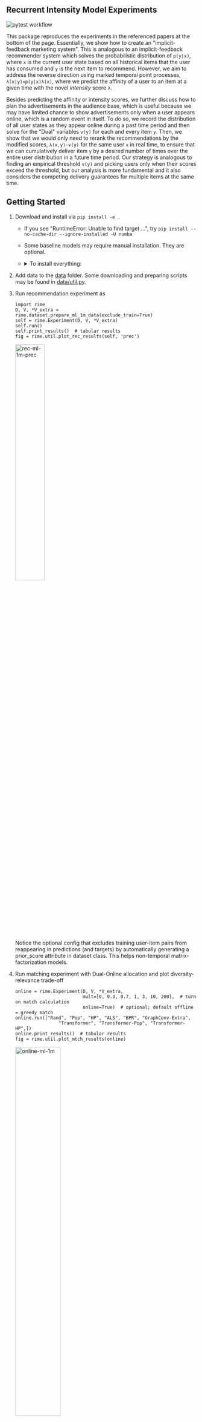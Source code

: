 ## Recurrent Intensity Model Experiments

![pytest workflow](https://github.com/awslabs/recurrent-intensity-model-experiments/actions/workflows/python-app.yml/badge.svg)


This package reproduces the experiments in the referenced papers at the bottom of the page.
Essentially, we show how to create an "implicit-feedback marketing system".
This is analogous to an implicit-feedback recommender system which solves the probabilistic distribution of `p(y|x)`,
where `x` is the current user state based on all historical items that the user has consumed and
`y` is the next item to recommend.
However, we aim to address the reverse direction using marked temporal point processes, `λ(x|y)∝p(y|x)λ(x)`, where we predict the affinity of a user to an item at a given time with the novel *intensity* score `λ`.

Besides predicting the affinity or intensity scores, we further discuss how to plan the advertisements in the audience base, which is useful because we may have limited chance to show advertisements only when a user appears online, which is a random event in itself.
To do so, we record the distribution of all user states as they appear online during a past time period and then solve for the "Dual" variables `v(y)` for each and every item `y`.
Then, we show that we would only need to rerank the recommendations by the modified scores, `λ(x,y)-v(y)` for the same user `x` in real time, to ensure that we can cumulatively deliver item `y` by a desired number of times over the entire user distribution in a future time period.
Our strategy is analogous to finding an empirical threshold `v(y)` and picking users only when their scores exceed the threshold, but our analysis is more fundamental and it also considers the competing delivery guarantees for multiple items at the same time.


## Getting Started

1. Download and install via `pip install -e .`
    - If you see "RuntimeError: Unable to find target ...", try `pip install --no-cache-dir --ignore-installed -U numba`
    - Some baseline models may require manual installation. They are optional.
    - <details>
        <summary>To install everything:</summary>

        ```
        !pip install -e .
        !pip install --no-cache-dir --ignore-installed -U numba  # optional fix for numba error
        !pip install dgl-cu111  # replace with the correct cuda version
        !conda install -c conda-forge implicit implicit-proc=*=gpu -y
        # restart kernel after installation
        %run test/test_rime.py
        test_minimal_dataset()
        ```
    </details>

2. Add data to the [data](data) folder. Some downloading and preparing scripts may be found in [data/util.py](data/util.py).
3. Run recommendation experiment as
    ```
    import rime
    D, V, *V_extra = rime.dataset.prepare_ml_1m_data(exclude_train=True)
    self = rime.Experiment(D, V, *V_extra)
    self.run()
    self.print_results()  # tabular results
    fig = rime.util.plot_rec_results(self, 'prec')
    ```

    <img src="figure/rec-ml-1m-prec.png" alt="rec-ml-1m-prec" width="40%"/>

    Notice the optional config that excludes training user-item pairs from reappearing in predictions (and targets) by automatically generating a prior_score attribute in dataset class. This helps non-temporal matrix-factorization models.

4. Run matching experiment with Dual-Online allocation and plot diversity-relevance trade-off
   ```
   online = rime.Experiment(D, V, *V_extra,
                            mult=[0, 0.3, 0.7, 1, 3, 10, 200],  # turn on match calculation
                            online=True)  # optional; default offline = greedy match
   online.run(["Rand", "Pop", "HP", "ALS", "BPR", "GraphConv-Extra",
                   "Transformer", "Transformer-Pop", "Transformer-HP",])
   online.print_results()  # tabular results
   fig = rime.util.plot_mtch_results(online)
   ```

    <img src="figure/online-ml-1m.png" alt="online-ml-1m" width="50%"/>

5. Run `pytest -s -x --pdb` for unit tests including the end-to-end workflow.

## Code Organization

**Step 0. Data Preparation**

<img src="figure/dataset_class.png" alt="dataset_class" width="70%"/>

We use a `Dataset` class to represent the train/test split for evaluation in both recommendation and marketing scenarios.
In the simplest form, the test labels are represented as a sparse matrix `target_csr` between all users and items for a time period `[T, T + horizon)`, shown on the left side of the figure.
The training data is automatically extracted from the corresponding user events prior to time `T`.
The user histories also serve as user-side features in the testing phase.

On the right side of the figure, we introduce some useful extensions.
Notably, we allow each user to contain multiple (or zero) `TEST_START_TIME`.
To separate from the globally unique `user_df`, we call these different temporal states `test_requests` or `user_in_test`.
We also have a `item_in_test` attribute, but it is for a different purpose.
Generally, we consider stateless items and accumulate all user interactions within the specified test periods.
(If we have stateful items, we could give them different ids and apply `prior_score` to filter the eligible candidate users for each corresponding item state.)

Finally, we introduce a `create_dataset_unbiased` function which further eliminates test users and items that have not been previously seen at training time. Here, item pre-occurrence is based on the relative history before the first test-start time of every user. For the unbiased creation, we also include only users with finite test-start time.

For the `rime.Experiment` class to run, we need at least one dataset `D` for testing and auto-regressive training. We may optionally provide validating datasets `V` and `*V_extra` based on earlier time splits or user splits. The first validating dataset is used in the calibration of `Dual-Online` in Step 3 with the `online=True` option. All validating datasets are used by time-bucketed models (`GraphConv` and `HawkesPoisson`). Some models may be disabled if relevant data is missing.


<details>
    <summary>Expand this tab for some examples</summary>

In the following examples, we will use the same `event_df` and `item_df`.

```
event_df = pd.DataFrame([('u1', 'a', 3),
                         ('u1', 'b', 4),
                         ('u2', 'c', 5),
                         ('u2', 'd', 6)],
                        columns=['USER_ID', 'ITEM_ID', 'TIMESTAMP'])
item_df = pd.DataFrame(index=['a', 'b', 'c', 'd'])
```

1. Temporal seq2seq split
    ```
    user_df = pd.Series({'u1': 6, 'u2': 6}).to_frame("TEST_START_TIME")
    D = rime.dataset.Dataset(user_df, item_df, event_df)
    # The result is a training set of {u1: [a, b], u2: [c]} and a testing set of {u1: [], u2: [d]}
    ```

2. User-based split
    ```
    user_df = pd.Series({'u1': float('inf'), 'u2': 6}).to_frame("TEST_START_TIME")
    D = rime.dataset.create_dataset_unbiased(event_df, user_df, item_df, min_item_len=0)
    # Notice that the argument order is different between Dataset and create_dataset_unbiased
    # The result is a training set of {u1: [a, b], u2: [c]} and a testing set of {u2: [d]}
    ```

3. Rolling prediction
    ```
    user_df = pd.Series({'u1': float('inf'), 'u2': float('-inf')}).to_frame("TEST_START_TIME")
    test_requests = pd.DataFrame(index=pd.MultiIndex.from_tuples([('u2', 5), ('u2', 6)]))
    D = rime.dataset.Dataset(user_df, item_df, event_df, test_requests=test_requests, horizon=1)
    # The result is a training set of {u1: [a, b]} and a testing set of
    #    {(u2, 5): [] -> [c],
    #     (u2, 6): [c] -> [d]}
    ```

Finally, please notice that the argument order is different between `Dataset` and `create_dataset_unbiased`.
</details>

**Step 1. Predictions**

Let `x` be a user-time state and `y` be a unique item. Traditional top-k item-recommendation aims to predict `p(y|x)` for the next item given the current user-state. On the other hand, we introduce symmetry via user-recommendation that allows for the comparisons across `x`. To this end, we novelly redefine the problem as the prediction of user-item engagement *intensities* in a unit time window in the immediate future, `λ(x,y)`, and utilize a marked temporal point process (MTPP) decomposition as `λ(x,y) = λ(x) p(y|x)`. Here is the code to do that:
```
rnn = rime.models.rnn.RNN(**self.model_hyps["RNN"]).fit(D.auto_regressive)
hawkes = rime.models.hawkes.Hawkes(D.horizon).fit(D.auto_regressive)
S = rnn.transform(D) * hawkes.transform(D)
```
S is a low-rank dataframe-like object with shape `(len(D.user_in_test), len(D.item_in_test))`.

**Step 2. Offline decisions**

Ranking of the items (or users) and then comparing with the ground-truth targets can be laborsome. Instead, we utilize the `scipy.sparse` library to easily calculate the recommendation `hit` rates through point-wise multiplication. The sparsity property allows the evaluations to scale to large numbers of user-item pairs.
```
item_rec_assignments = rime.util._assign_topk(S, item_rec_topk, device='cuda')
item_rec_metrics = evaluate_assigned(D.target_csr, item_rec_assignments, axis=1, device='cuda')
user_rec_assignments = rime.util._assign_topk(S.T, user_rec_C, device='cuda').T
user_rec_metrics = evaluate_assigned(D.target_csr, user_rec_assignments, axis=0, device='cuda')
```

**Step 3. Online simulation**

RIME contains an optional configuration *"Dual-Online"*, which simulates a scenario where we may not observe the full set of users ahead of time, but must make real-time decisions immediately and unregretfully as each user arrives one at a time.
This scenario is useful in the case of multi-day marketing campaigns with budgets allocated for the long-term prospects.
Our basic idea is to approximate a quantile threshold `v(y)` per item-y from an observable user sample and then generalize it to the testing set.
We pick the user sample from a "validation" data split `V`.
Additionally, we align the item_in_test between D and V, because Dual also considers the competitions for the limited user capacities from different items.
```
V = V.reindex(D.item_in_test.index, axis=1) # align on the item_in_test to generalize
T = rnn.transform(V) * hawkes.transform(V)  # solve Dual based on the validation set
dual = rime.metrics.dual.Dual(S, item_rec_topk, user_rec_C, ...) # set hyperparameters
dual_assigned = dual.fit(T).transform(S)
out = evaluate_assigned(D.target_csr, dual_assigned, axis=0)
```

Dual-Online is integrated as `self.metrics_update("RNN-Hawkes", S, T)`,
when `self.online=True` and `T is not None`.

**Misc**

More information may be found in auto-generated documentation at [ReadTheDocs](https://recurrent-intensity-model-experiments.readthedocs.io/).
The main functions are covered in [test](test).


## Security

See [CONTRIBUTING](CONTRIBUTING.md#security-issue-notifications) for more information.

## License

This project is licensed under the Apache-2.0 License.

## References


[Bridging Recommendation and Marketing via Recurrent Intensity Modeling. ICLR 2022.](https://openreview.net/forum?id=TZeArecH2Nf)
```
@inproceedings{ma2022bridging,
    title={Bridging Recommendation and Marketing via Recurrent Intensity Modeling},
    author={Yifei Ma and Ge Liu and Anoop Deoras},
    booktitle={International Conference on Learning Representations},
    year={2022},
    url={https://openreview.net/forum?id=TZeArecH2Nf}
}
```

[Recurrent Intensity Modeling for User Recommendation and Online Matching](http://roseyu.com/time-series-workshop/submissions/2021/TSW-ICML2021_paper_47.pdf);
[(Amazon Link)](https://www.amazon.science/publications/recurrent-intensity-modeling-for-user-recommendation-and-online-matching)

```
@inproceedings{ma2021recurrent,
    Author = {Ma, Yifei and Liu, Ge and Deoras, Anoop},
    Booktitle = {ICML Time Series Workshop},
    Title = {Recurrent Intensity Modeling for User Recommendation and Online Matching},
    Year = {2021}
}
```